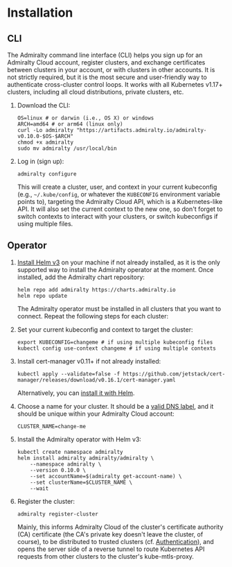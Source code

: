 # Installation

## CLI

The Admiralty command line interface (CLI) helps you sign up for an Admiralty Cloud account, register clusters, and exchange certificates between clusters in your account, or with clusters in other accounts. It is not strictly required, but it is the most secure and user-friendly way to authenticate cross-cluster control loops. It works with all Kubernetes v1.17+ clusters, including all cloud distributions, private clusters, etc.

1.  Download the CLI:

    ```shell script
    OS=linux # or darwin (i.e., OS X) or windows
    ARCH=amd64 # or arm64 (linux only)
    curl -Lo admiralty "https://artifacts.admiralty.io/admiralty-v0.10.0-$OS-$ARCH"
    chmod +x admiralty
    sudo mv admiralty /usr/local/bin
    ```

1.  Log in (sign up):

    ```shell script
    admiralty configure
    ```
   
    This will create a cluster, user, and context in your current kubeconfig (e.g., `~/.kube/config`, or whatever the `KUBECONFIG` environment variable points to), targeting the Admiralty Cloud API, which is a Kubernetes-like API. It will also set the current context to the new one, so don't forget to switch contexts to interact with your clusters, or switch kubeconfigs if using multiple files.

## Operator

1.  [Install Helm v3](https://helm.sh/docs/intro/install/) on your machine if not already installed, as it is the only supported way to install the Admiralty operator at the moment. Once installed, add the Admiralty chart repository:

    ```shell script
    helm repo add admiralty https://charts.admiralty.io
    helm repo update
    ```

    The Admiralty operator must be installed in all clusters that you want to connect. Repeat the following steps for each cluster:
    
1.  Set your current kubeconfig and context to target the cluster:

    ```shell script
    export KUBECONFIG=changeme # if using multiple kubeconfig files
    kubectl config use-context changeme # if using multiple contexts
    ```

1.  Install cert-manager v0.11+ if not already installed:

    ```shell script
    kubectl apply --validate=false -f https://github.com/jetstack/cert-manager/releases/download/v0.16.1/cert-manager.yaml
    ```
   
    Alternatively, you can [install it with Helm](https://cert-manager.io/docs/installation/kubernetes/#installing-with-helm).

1.  Choose a name for your cluster. It should be a [valid DNS label](https://kubernetes.io/docs/concepts/overview/working-with-objects/names/#dns-label-names), and it should be unique within your Admiralty Cloud account:

    ```shell script
    CLUSTER_NAME=change-me
    ```

1.  Install the Admiralty operator with Helm v3:

    ```shell script
    kubectl create namespace admiralty
    helm install admiralty admiralty/admiralty \
        --namespace admiralty \
        --version 0.10.0 \
        --set accountName=$(admiralty get-account-name) \
        --set clusterName=$CLUSTER_NAME \
        --wait
    ```

1.  Register the cluster:

    ```shell script
    admiralty register-cluster
    ```
    
    Mainly, this informs Admiralty Cloud of the cluster's certificate authority (CA) certificate (the CA's private key doesn't leave the cluster, of course), to be distributed to trusted clusters (cf. [Authentication](authentication.md)), and opens the server side of a reverse tunnel to route Kubernetes API requests from other clusters to the cluster's kube-mtls-proxy.